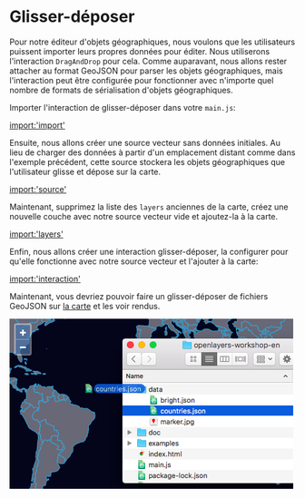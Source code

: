# Glisser-déposer

Pour notre éditeur d'objets géographiques, nous voulons que les utilisateurs puissent importer leurs propres données pour éditer. Nous utiliserons l'interaction `DragAndDrop` pour cela. Comme auparavant, nous allons rester attacher au format GeoJSON pour parser les objets géographiques, mais l'interaction peut être configurée pour fonctionner avec n'importe quel nombre de formats de sérialisation d'objets géographiques.

Importer l'interaction de glisser-déposer dans votre `main.js`:

[import:'import'](../../../src/en/examples/vector/drag-n-drop.js)

Ensuite, nous allons créer une source vecteur sans données initiales. Au lieu de charger des données à partir d'un emplacement distant comme dans l'exemple précédent, cette source stockera les objets géographiques que l'utilisateur glisse et dépose sur la carte.

[import:'source'](../../../src/en/examples/vector/drag-n-drop.js)

Maintenant, supprimez la liste des `layers` anciennes de la carte, créez une nouvelle couche avec notre source vecteur vide et ajoutez-la à la carte.

[import:'layers'](../../../src/en/examples/vector/drag-n-drop.js)

Enfin, nous allons créer une interaction glisser-déposer, la configurer pour qu'elle fonctionne avec notre source vecteur et l'ajouter à la carte:

[import:'interaction'](../../../src/en/examples/vector/drag-n-drop.js)

Maintenant, vous devriez pouvoir faire un glisser-déposer de fichiers GeoJSON sur [la carte]({{book.workshopUrl}}/) et les voir rendus.

![Glisser et déposer](drag-n-drop.png)
